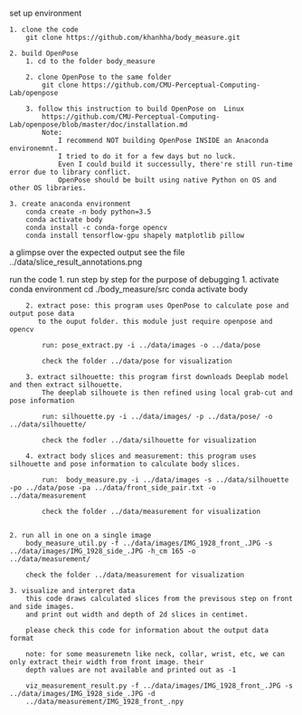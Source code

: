 set up environment

    1. clone the code
        git clone https://github.com/khanhha/body_measure.git

    2. build OpenPose
        1. cd to the folder body_measure

        2. clone OpenPose to the same folder
            git clone https://github.com/CMU-Perceptual-Computing-Lab/openpose

        3. follow this instruction to build OpenPose on  Linux 
            https://github.com/CMU-Perceptual-Computing-Lab/openpose/blob/master/doc/installation.md
            Note: 
                I recommend NOT building OpenPose INSIDE an Anaconda environemnt.
                I tried to do it for a few days but no luck. 
                Even I could build it successully, there're still run-time error due to library conflict.
                OpenPose should be built using native Python on OS and other OS libraries.

    3. create anaconda environment
        conda create -n body python=3.5
        conda activate body
        conda install -c conda-forge opencv
        conda install tensorflow-gpu shapely matplotlib pillow

a glimpse over the expected output
    see the file ../data/slice_result_annotations.png

run the code
    1. run step by step for the purpose of debugging
        1. activate conda environment
            cd ./body_measure/src
            conda activate body

        2. extract pose: this program uses OpenPose to calculate pose and output pose data
           to the ouput folder. this module just require openpose and opencv

            run: pose_extract.py -i ../data/images -o ../data/pose

            check the folder ../data/pose for visualization

        3. extract silhouette: this program first downloads Deeplab model and then extract silhouette.
            The deeplab silhouete is then refined using local grab-cut and pose information

            run: silhouette.py -i ../data/images/ -p ../data/pose/ -o ../data/silhouette/

            check the fodler ../data/silhouette for visualization

        4. extract body slices and measurement: this program uses silhouette and pose information to calculate body slices.

            run:  body_measure.py -i ../data/images -s ../data/silhouette -po ../data/pose -pa ../data/front_side_pair.txt -o                   ../data/measurement

            check the folder ../data/measurement for visualization


    2. run all in one on a single image
        body_measure_util.py -f ../data/images/IMG_1928_front_.JPG -s ../data/images/IMG_1928_side_.JPG -h_cm 165 -o                 ../data/measurement/

        check the folder ../data/measurement for visualization

    3. visualize and interpret data
        this code draws calculated slices from the previsous step on front and side images.
        and print out width and depth of 2d slices in centimet.
        
        please check this code for information about the output data format
        
        note: for some measuremetn like neck, collar, wrist, etc, we can only extract their width from front image. their  
        depth values are not available and printed out as -1

        viz_measurement_result.py -f ../data/images/IMG_1928_front_.JPG -s ../data/images/IMG_1928_side_.JPG -d             
        ../data/measurement/IMG_1928_front_.npy




